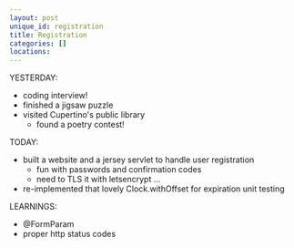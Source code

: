 ```yaml
---
layout: post
unique_id: registration
title: Registration
categories: []
locations: 
---
```


YESTERDAY:
* coding interview!
* finished a jigsaw puzzle
* visited Cupertino's public library
  * found a poetry contest!

TODAY:
* built a website and a jersey servlet to handle user registration
  * fun with passwords and confirmation codes
  * need to TLS it with letsencrypt ...
* re-implemented that lovely Clock.withOffset for expiration unit testing

LEARNINGS:
* @FormParam
* proper http status codes
